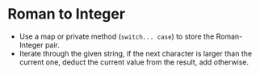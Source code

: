 # Roman to Integer
+ Use a map or private method (`switch... case`) to store the Roman-Integer pair.
+ Iterate through the given string, if the next character is larger than the current one, deduct the current value from the result, add otherwise.